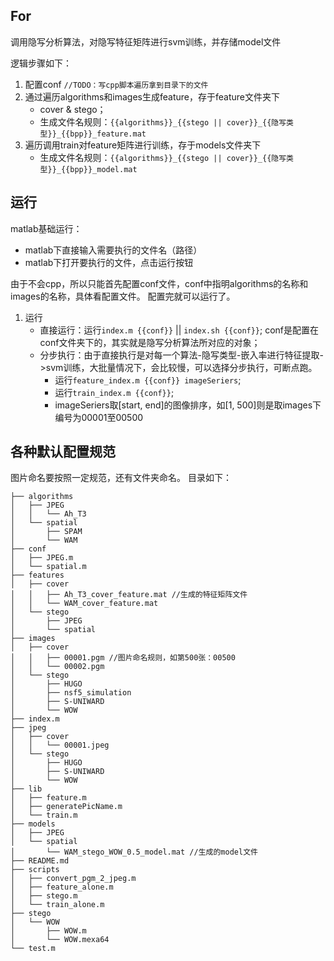 ## For
调用隐写分析算法，对隐写特征矩阵进行svm训练，并存储model文件

逻辑步骤如下：

1. 配置conf `//TODO：写cpp脚本遍历拿到目录下的文件`
2. 通过遍历algorithms和images生成feature，存于feature文件夹下
	 * cover & stego；
	 * 生成文件名规则：`{{algorithms}}_{{stego || cover}}_{{隐写类型}}_{{bpp}}_feature.mat`
3. 遍历调用train对feature矩阵进行训练，存于models文件夹下
	* 生成文件名规则：`{{algorithms}}_{{stego || cover}}_{{隐写类型}}_{{bpp}}_model.mat`

## 运行
matlab基础运行：
* matlab下直接输入需要执行的文件名（路径）
* matlab下打开要执行的文件，点击运行按钮

由于不会cpp，所以只能首先配置conf文件，conf中指明algorithms的名称和images的名称，具体看配置文件。
配置完就可以运行了。

1. 运行
	* 直接运行：运行`index.m {{conf}}` || `index.sh {{conf}}`;  conf是配置在conf文件夹下的，其实就是隐写分析算法所对应的对象；
	* 分步执行：由于直接执行是对每一个算法-隐写类型-嵌入率进行特征提取->svm训练，大批量情况下，会比较慢，可以选择分步执行，可断点跑。
		* 运行`feature_index.m {{conf}} imageSeriers`;
		* 运行`train_index.m {{conf}}`;
		* imageSeriers取[start, end]的图像排序，如[1, 500]则是取images下编号为00001至00500

## 各种默认配置规范
图片命名要按照一定规范，还有文件夹命名。
目录如下：

	├── algorithms
	│   ├── JPEG
	│   │   └── Ah_T3
	│   └── spatial
	│       ├── SPAM
	│       └── WAM
	├── conf
	│   ├── JPEG.m
	│   └── spatial.m
	├── features
	│   ├── cover
	│   │   ├── Ah_T3_cover_feature.mat //生成的特征矩阵文件
	│   │   └── WAM_cover_feature.mat
	│   └── stego
	│       ├── JPEG
	│       └── spatial
	├── images
	│   ├── cover
	│   │   ├── 00001.pgm //图片命名规则，如第500张：00500
	│   │ 	└── 00002.pgm
	│   └── stego
	│       ├── HUGO
	│       ├── nsf5_simulation
	│       ├── S-UNIWARD
	│       └── WOW
	├── index.m
	├── jpeg
	│   ├── cover
	│   │   └── 00001.jpeg
	│   └── stego
	│       ├── HUGO
	│       ├── S-UNIWARD
	│       └── WOW
	├── lib
	│   ├── feature.m
	│   ├── generatePicName.m
	│   └── train.m
	├── models
	│   ├── JPEG
	│   └── spatial
	│       └── WAM_stego_WOW_0.5_model.mat //生成的model文件
	├── README.md
	├── scripts
	│   ├── convert_pgm_2_jpeg.m
	│   ├── feature_alone.m
	│   ├── stego.m
	│   └── train_alone.m
	├── stego
	│   └── WOW
	│       ├── WOW.m
	│       └── WOW.mexa64
	└── test.m
